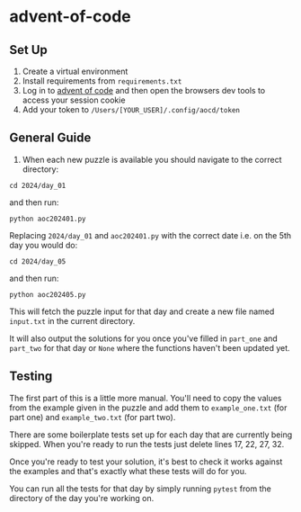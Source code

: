 # advent-of-code


## Set Up

1. Create a virtual environment
2. Install requirements from `requirements.txt`
3. Log in to [advent of code](https://adventofcode.com/2024) and then open the browsers dev tools to access your session cookie
4. Add your token to `/Users/[YOUR_USER]/.config/aocd/token`

## General Guide

1. When each new puzzle is available you should navigate to the correct directory:

```
cd 2024/day_01
```

and then run:

```
python aoc202401.py
```

Replacing `2024/day_01` and `aoc202401.py` with the correct date i.e. on the 5th day you would do:

```
cd 2024/day_05
```

and then run:

```
python aoc202405.py
```

This will fetch the puzzle input for that day and create a new file named `input.txt` in the current directory.

It will also output the solutions for you once you've filled in `part_one` and `part_two` for that day or `None` where the
functions haven't been updated yet.

## Testing

The first part of this is a little more manual. You'll need to copy the values from the example given in the puzzle and add them
to `example_one.txt` (for part one) and `example_two.txt` (for part two).

There are some boilerplate tests set up for each day that are currently being skipped. When you're ready to run the tests just delete
lines 17, 22, 27, 32.

Once you're ready to test your solution, it's best to check it works against the examples and that's exactly what these tests will do for you.

You can run all the tests for that day by simply running `pytest` from the directory of the day you're working on.
